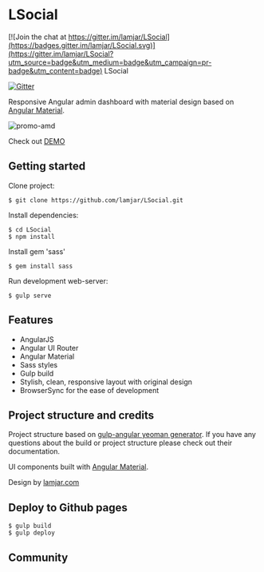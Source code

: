 # LSocial

[![Join the chat at https://gitter.im/lamjar/LSocial](https://badges.gitter.im/lamjar/LSocial.svg)](https://gitter.im/lamjar/LSocial?utm_source=badge&utm_medium=badge&utm_campaign=pr-badge&utm_content=badge)
LSocial

[![Gitter](https://badges.gitter.im/lamjar/LSocial.svg)](https://gitter.im/lamjar/LSocial?utm_source=badge&utm_medium=badge&utm_campaign=pr-badge)

Responsive Angular admin dashboard with material design based on
[Angular Material](https://github.com/angular/material).

![promo-amd](src/assets/images/promo-amd.png)

Check out [DEMO](http://lamjar.github.io/LSocial/)

## Getting started

Clone project:

    $ git clone https://github.com/lamjar/LSocial.git

Install dependencies:

    $ cd LSocial
    $ npm install

Install gem 'sass'

    $ gem install sass
    
Run development web-server:

    $ gulp serve

## Features

* AngularJS
* Angular UI Router
* Angular Material
* Sass styles
* Gulp build
* Stylish, clean, responsive layout with original design
* BrowserSync for the ease of development

## Project structure and credits

Project structure based on [gulp-angular yeoman generator](https://github.com/Swiip/generator-gulp-angular).
If you have any questions about the build or project structure please check out their documentation.

UI components built with [Angular Material](https://material.angularjs.org/).

Design by [lamjar.com](http://lamjar.com/)

## Deploy to Github pages  
  
    $ gulp build
    $ gulp deploy

## Community
